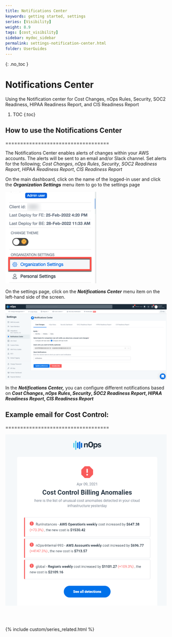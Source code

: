 ```yaml
---
title: Notifications Center
keywords: getting started, settings
series: [Visibility]
weight: 8.9
tags: [cost_visibility]
sidebar: mydoc_sidebar
permalink: settings-notification-center.html
folder: UserGuides
---
```


{: .no_toc }
# Notifications Center

Using the Notification center for Cost Changes, nOps Rules, Security, SOC2 Readiness, HIPAA Readiness Report, and CIS Readiness Report

1. TOC
{:toc}

## How to use the Notifications Center ##
===================================

The Notifications Center enables alerts of changes within your AWS accounts. The alerts will be sent to an email and/or Slack channel. Set alerts for the following; _Cost Changes_, _nOps Rules_, _Security_, _SOC2 Readiness Report_, _HIPAA Readiness Report_, _CIS Readiness Report_

On the main dashboard, click on the name of the logged-in user and click the **_Organization Settings_** menu item to go to the settings page

![](/tmpimg/org-settings.png)

On the settings page, click on the **_Notifications Center_** menu item on the left-hand side of the screen.


![](/tmpimg/notification-options.png)

In the **_Notifications Center,_** you can configure different notifications based on **_Cost Changes_, _nOps Rules_, _Security_, _SOC2 Readiness Report_, _HIPAA Readiness Report_, _CIS Readiness Report_**

## Example email for Cost Control: ##
===================================

![](/tmpimg/notification-email.png)


<br/><br/>

{% include custom/series_related.html %}